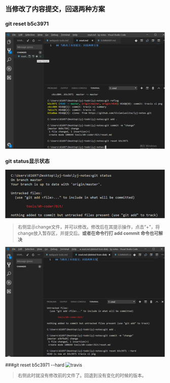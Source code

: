 ## 当修改了内容提交，回退两种方案
### git reset b5c3971 
![travis](../../../image/reset/gitchange.png)
### git status显示状态
![travis](../../../image/reset/gitchange1.png)
>右侧显示change文件，并可以修改。修改后在其提示操作，点击“+”，将change放入暂存区，并提交后。**或者在命令行打 add commit 命令也可解决**



![travis](../../../image/reset/gitchange3.png)

###git reset b5c3971 --hard
![travis](../../../image/reset/travisCi4.png)
>右侧此时就没有修改前的文件了。回退到没有变化的时候的版本。